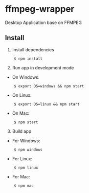 # ffmpeg-wrapper
Desktop Application base on FFMPEG

## Install
1. Install dependencies

```
    $ npm install
```

2. Run app in development mode

- On Windows:

```
    $ export OS=windows && npm start
```

- On Linux:

```
    $ export OS=linux && npm start
```

- On Mac:

```
    $ npm start
```

3. Build app

- For Windows:

```
    $ npm windows
```

- For Linux:

```
    $ npm linux
```

- For Mac:

```
    $ npm mac
```

